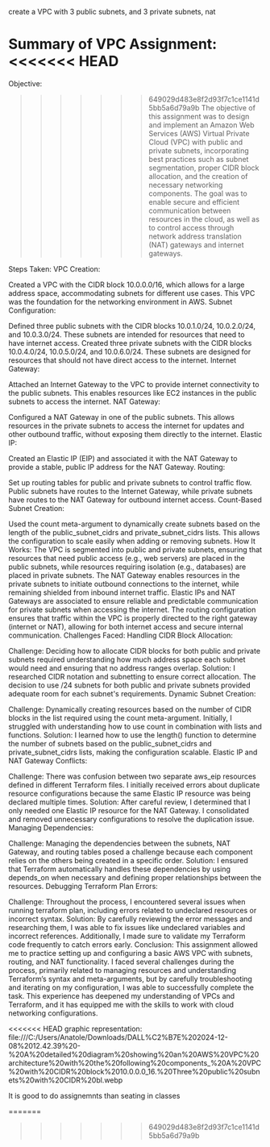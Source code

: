 create a VPC with 3 public subnets,  and 3 private subnets, nat

**Summary of VPC Assignment:**
<<<<<<< HEAD
=======
Objective:
>>>>>>> 649029d483e8f2d93f7c1ce1141d5bb5a6d79a9b
The objective of this assignment was to design and implement an Amazon Web Services (AWS) Virtual Private Cloud (VPC) with public and private subnets, incorporating best practices such as subnet segmentation, proper CIDR block allocation, and the creation of necessary networking components. The goal was to enable secure and efficient communication between resources in the cloud, as well as to control access through network address translation (NAT) gateways and internet gateways.

Steps Taken:
VPC Creation:

Created a VPC with the CIDR block 10.0.0.0/16, which allows for a large address space, accommodating subnets for different use cases. This VPC was the foundation for the networking environment in AWS.
Subnet Configuration:

Defined three public subnets with the CIDR blocks 10.0.1.0/24, 10.0.2.0/24, and 10.0.3.0/24. These subnets are intended for resources that need to have internet access.
Created three private subnets with the CIDR blocks 10.0.4.0/24, 10.0.5.0/24, and 10.0.6.0/24. These subnets are designed for resources that should not have direct access to the internet.
Internet Gateway:

Attached an Internet Gateway to the VPC to provide internet connectivity to the public subnets. This enables resources like EC2 instances in the public subnets to access the internet.
NAT Gateway:

Configured a NAT Gateway in one of the public subnets. This allows resources in the private subnets to access the internet for updates and other outbound traffic, without exposing them directly to the internet.
Elastic IP:

Created an Elastic IP (EIP) and associated it with the NAT Gateway to provide a stable, public IP address for the NAT Gateway.
Routing:

Set up routing tables for public and private subnets to control traffic flow. Public subnets have routes to the Internet Gateway, while private subnets have routes to the NAT Gateway for outbound internet access.
Count-Based Subnet Creation:

Used the count meta-argument to dynamically create subnets based on the length of the public_subnet_cidrs and private_subnet_cidrs lists. This allows the configuration to scale easily when adding or removing subnets.
How It Works:
The VPC is segmented into public and private subnets, ensuring that resources that need public access (e.g., web servers) are placed in the public subnets, while resources requiring isolation (e.g., databases) are placed in private subnets.
The NAT Gateway enables resources in the private subnets to initiate outbound connections to the internet, while remaining shielded from inbound internet traffic.
Elastic IPs and NAT Gateways are associated to ensure reliable and predictable communication for private subnets when accessing the internet.
The routing configuration ensures that traffic within the VPC is properly directed to the right gateway (internet or NAT), allowing for both internet access and secure internal communication.
Challenges Faced:
Handling CIDR Block Allocation:

Challenge: Deciding how to allocate CIDR blocks for both public and private subnets required understanding how much address space each subnet would need and ensuring that no address ranges overlap.
Solution: I researched CIDR notation and subnetting to ensure correct allocation. The decision to use /24 subnets for both public and private subnets provided adequate room for each subnet's requirements.
Dynamic Subnet Creation:

Challenge: Dynamically creating resources based on the number of CIDR blocks in the list required using the count meta-argument. Initially, I struggled with understanding how to use count in combination with lists and functions.
Solution: I learned how to use the length() function to determine the number of subnets based on the public_subnet_cidrs and private_subnet_cidrs lists, making the configuration scalable.
Elastic IP and NAT Gateway Conflicts:

Challenge: There was confusion between two separate aws_eip resources defined in different Terraform files. I initially received errors about duplicate resource configurations because the same Elastic IP resource was being declared multiple times.
Solution: After careful review, I determined that I only needed one Elastic IP resource for the NAT Gateway. I consolidated and removed unnecessary configurations to resolve the duplication issue.
Managing Dependencies:

Challenge: Managing the dependencies between the subnets, NAT Gateway, and routing tables posed a challenge because each component relies on the others being created in a specific order.
Solution: I ensured that Terraform automatically handles these dependencies by using depends_on when necessary and defining proper relationships between the resources.
Debugging Terraform Plan Errors:

Challenge: Throughout the process, I encountered several issues when running terraform plan, including errors related to undeclared resources or incorrect syntax.
Solution: By carefully reviewing the error messages and researching them, I was able to fix issues like undeclared variables and incorrect references. Additionally, I made sure to validate my Terraform code frequently to catch errors early.
Conclusion:
This assignment allowed me to practice setting up and configuring a basic AWS VPC with subnets, routing, and NAT functionality. I faced several challenges during the process, primarily related to managing resources and understanding Terraform’s syntax and meta-arguments, but by carefully troubleshooting and iterating on my configuration, I was able to successfully complete the task. This experience has deepened my understanding of VPCs and Terraform, and it has equipped me with the skills to work with cloud networking configurations.

<<<<<<< HEAD
graphic representation: file:///C:/Users/Anatole/Downloads/DALL%C2%B7E%202024-12-08%2012.42.39%20-%20A%20detailed%20diagram%20showing%20an%20AWS%20VPC%20architecture%20with%20the%20following%20components_%20A%20VPC%20with%20CIDR%20block%2010.0.0.0_16.%20Three%20public%20subnets%20with%20CIDR%20bl.webp

It is good to do assignemnts than seating in classes

=======
>>>>>>> 649029d483e8f2d93f7c1ce1141d5bb5a6d79a9b


